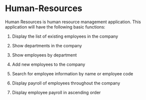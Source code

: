 # Human-Resources
Human Resources is human resource management application.
This application will have the following basic functions:

1. Display the list of existing employees in the company

2. Show departments in the company

3. Show employees by department

4. Add new employees to the company

5. Search for employee information by name or employee code

6. Display payroll of employees throughout the company

7. Display employee payroll in ascending order
